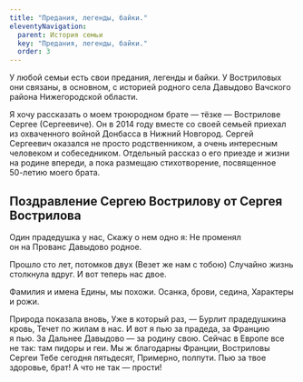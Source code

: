 ```yaml
---
title: "Предания, легенды, байки."
eleventyNavigation:
  parent: История семьи
  key: "Предания, легенды, байки."
  order: 3
---
```


У&nbsp;любой семьи есть свои предания, легенды и&nbsp;байки. У&nbsp;Востриловых они связаны, в&nbsp;основном, с&nbsp;историей родного села Давыдово Вачского района Нижегородской области.

Я&nbsp;хочу рассказать о&nbsp;моем троюродном брате&nbsp;&mdash; тёзке&nbsp;&mdash; Вострилове Сергее (Сергеевиче). Он&nbsp;в 2014&nbsp;году вместе со&nbsp;своей семьей приехал из&nbsp;охваченного войной Донбасса в&nbsp;Нижний Новгород. Сергей Сергеевич оказался не&nbsp;просто родственником, а&nbsp;очень интересным человеком и&nbsp;собеседником. Отдельный рассказ о&nbsp;его приезде и&nbsp;жизни на&nbsp;родине впереди, а&nbsp;пока размещаю стихотворение, посвященное <nobr>50-летию</nobr> моего брата.

## Поздравление Сергею Вострилову от&nbsp;Сергея Вострилова

Один прадедушка у&nbsp;нас,
Скажу о&nbsp;нем одно я:
Не&nbsp;променял он&nbsp;на&nbsp;Прованс
Давыдово родное.

Прошло сто лет, потомков двух
(Везет&nbsp;же нам с&nbsp;тобою)
Случайно жизнь столкнула вдруг.
И&nbsp;вот теперь нас двое.

Фамилия и&nbsp;имена
Едины, мы&nbsp;похожи.
Осанка, брови, седина,
Характеры и&nbsp;рожи.

Природа показала вновь,
Уже в&nbsp;который раз,&nbsp;&mdash;
Бурлит прадедушкина кровь,
Течет по&nbsp;жилам в&nbsp;нас.
И&nbsp;вот я&nbsp;пью за&nbsp;прадеда, за&nbsp;Францию я&nbsp;пью.
За&nbsp;Дальнее Давыдово&nbsp;&mdash; за&nbsp;родину свою.
Сейчас в&nbsp;Европе все не&nbsp;так: там пидоры и&nbsp;геи.
Мы&nbsp;ж благодарны Франции, Востриловы Сергеи
Тебе сегодня пятьдесят,
Примерно, полпути.
Пью за&nbsp;твое здоровье, брат!
А&nbsp;что не&nbsp;так&nbsp;&mdash; прости!
